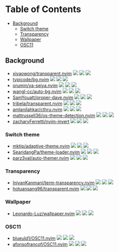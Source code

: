 # Table of Contents

<!-- toc -->

- [Background](#background)
  * [Switch theme](#switch-theme)
  * [Transparency](#transparency)
  * [Wallpaper](#wallpaper)
  * [OSC11](#osc11)

<!-- tocstop -->

## Background

- [xiyaowong/transparent.nvim](https://github.com/xiyaowong/transparent.nvim) ![](https://img.shields.io/github/stars/xiyaowong/transparent.nvim) ![](https://img.shields.io/github/last-commit/xiyaowong/transparent.nvim) ![](https://img.shields.io/github/commit-activity/y/xiyaowong/transparent.nvim)
- [typicode/bg.nvim](https://github.com/typicode/bg.nvim) ![](https://img.shields.io/github/stars/typicode/bg.nvim) ![](https://img.shields.io/github/last-commit/typicode/bg.nvim) ![](https://img.shields.io/github/commit-activity/y/typicode/bg.nvim)
- [orumin/ya-seiya.nvim](https://github.com/orumin/ya-seiya.nvim) ![](https://img.shields.io/github/stars/orumin/ya-seiya.nvim) ![](https://img.shields.io/github/last-commit/orumin/ya-seiya.nvim) ![](https://img.shields.io/github/commit-activity/y/orumin/ya-seiya.nvim)
- [wangl-cc/auto-bg.nvim](https://github.com/wangl-cc/auto-bg.nvim) ![](https://img.shields.io/github/stars/wangl-cc/auto-bg.nvim) ![](https://img.shields.io/github/last-commit/wangl-cc/auto-bg.nvim) ![](https://img.shields.io/github/commit-activity/y/wangl-cc/auto-bg.nvim)
- [SamYouatt/proper-dave.nvim](https://github.com/SamYouatt/proper-dave.nvim) ![](https://img.shields.io/github/stars/SamYouatt/proper-dave.nvim) ![](https://img.shields.io/github/last-commit/SamYouatt/proper-dave.nvim) ![](https://img.shields.io/github/commit-activity/y/SamYouatt/proper-dave.nvim)
- [tribela/transparent.nvim](https://github.com/tribela/transparent.nvim) ![](https://img.shields.io/github/stars/tribela/transparent.nvim) ![](https://img.shields.io/github/last-commit/tribela/transparent.nvim) ![](https://img.shields.io/github/commit-activity/y/tribela/transparent.nvim)
- [amlanjlahkar/cthru.nvim](https://github.com/amlanjlahkar/cthru.nvim) ![](https://img.shields.io/github/stars/amlanjlahkar/cthru.nvim) ![](https://img.shields.io/github/last-commit/amlanjlahkar/cthru.nvim) ![](https://img.shields.io/github/commit-activity/y/amlanjlahkar/cthru.nvim)
- [mattrussell36/os-theme-detection.nvim](https://github.com/mattrussell36/os-theme-detection.nvim) ![](https://img.shields.io/github/stars/mattrussell36/os-theme-detection.nvim) ![](https://img.shields.io/github/last-commit/mattrussell36/os-theme-detection.nvim) ![](https://img.shields.io/github/commit-activity/y/mattrussell36/os-theme-detection.nvim)
- [zacharyFerretti/nvim-invert](https://github.com/zacharyFerretti/nvim-invert) ![](https://img.shields.io/github/stars/zacharyFerretti/nvim-invert) ![](https://img.shields.io/github/last-commit/zacharyFerretti/nvim-invert) ![](https://img.shields.io/github/commit-activity/y/zacharyFerretti/nvim-invert)

### Switch theme

- [mktip/adaptive-theme.nvim](https://github.com/mktip/adaptive-theme.nvim) ![](https://img.shields.io/github/stars/mktip/adaptive-theme.nvim) ![](https://img.shields.io/github/last-commit/mktip/adaptive-theme.nvim) ![](https://img.shields.io/github/commit-activity/y/mktip/adaptive-theme.nvim)
- [SearidangPa/theme-loader.nvim](https://github.com/SearidangPa/theme-loader.nvim) ![](https://img.shields.io/github/stars/SearidangPa/theme-loader.nvim) ![](https://img.shields.io/github/last-commit/SearidangPa/theme-loader.nvim) ![](https://img.shields.io/github/commit-activity/y/SearidangPa/theme-loader.nvim)
- [parz3val/auto-themer.nvim](https://github.com/parz3val/auto-themer.nvim) ![](https://img.shields.io/github/stars/parz3val/auto-themer.nvim) ![](https://img.shields.io/github/last-commit/parz3val/auto-themer.nvim) ![](https://img.shields.io/github/commit-activity/y/parz3val/auto-themer.nvim)

### Transparency

- [IniyanKanmani/term-transparency.nvim](https://github.com/IniyanKanmani/term-transparency.nvim) ![](https://img.shields.io/github/stars/IniyanKanmani/term-transparency.nvim) ![](https://img.shields.io/github/last-commit/IniyanKanmani/term-transparency.nvim) ![](https://img.shields.io/github/commit-activity/y/IniyanKanmani/term-transparency.nvim)
- [hotuansang96/transparent.nvim](https://github.com/hotuansang96/transparent.nvim) ![](https://img.shields.io/github/stars/hotuansang96/transparent.nvim) ![](https://img.shields.io/github/last-commit/hotuansang96/transparent.nvim) ![](https://img.shields.io/github/commit-activity/y/hotuansang96/transparent.nvim)

### Wallpaper

- [Leonardo-Luz/wallpaper.nvim](https://github.com/Leonardo-Luz/wallpaper.nvim) ![](https://img.shields.io/github/stars/Leonardo-Luz/wallpaper.nvim) ![](https://img.shields.io/github/last-commit/Leonardo-Luz/wallpaper.nvim) ![](https://img.shields.io/github/commit-activity/y/Leonardo-Luz/wallpaper.nvim)

### OSC11

- [blueuld1/OSC11.nvim](https://github.com/blueuld1/OSC11.nvim) ![](https://img.shields.io/github/stars/blueuld1/OSC11.nvim) ![](https://img.shields.io/github/last-commit/blueuld1/OSC11.nvim) ![](https://img.shields.io/github/commit-activity/y/blueuld1/OSC11.nvim)
- [afonsofrancof/OSC11.nvim](https://github.com/afonsofrancof/OSC11.nvim) ![](https://img.shields.io/github/stars/afonsofrancof/OSC11.nvim) ![](https://img.shields.io/github/last-commit/afonsofrancof/OSC11.nvim) ![](https://img.shields.io/github/commit-activity/y/afonsofrancof/OSC11.nvim)

